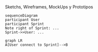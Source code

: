 Sketchs, Wireframes, MockUps y Prototipos

```mermaid
sequenceDiagram
participant User
participant Sprint
Note right of Sprint: ...
Sprint->>User: ...
```

```mermaid
graph LR
A[User connect to Sprint]-->B
```

